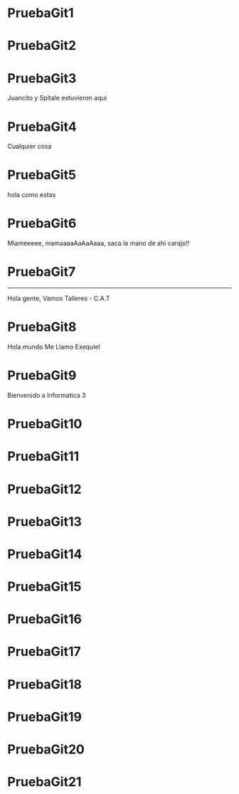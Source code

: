 # PruebaGit1



# PruebaGit2



# PruebaGit3

Juancito y Spitale estuvieron aqui

# PruebaGit4

Cualquier cosa

# PruebaGit5

hola como estas 

# PruebaGit6
Miameeeee, mamaaaaAaAaAaaa, saca la mano de ahi carajo!!


# PruebaGit7
------------
Hola gente, Vamos Talleres - C.A.T



# PruebaGit8
Hola mundo Me Llamo Exequiel


# PruebaGit9
Bienvenido a Informatica 3


# PruebaGit10



# PruebaGit11



# PruebaGit12



# PruebaGit13



# PruebaGit14



# PruebaGit15



# PruebaGit16



# PruebaGit17



# PruebaGit18



# PruebaGit19



# PruebaGit20



# PruebaGit21




